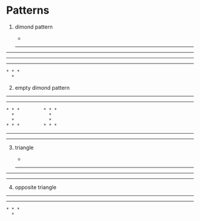 # Patterns
1. dimond pattern

      *
    * * *
  * * * * *
* * * * * * *
  * * * * *
    * * *
      *
      
2. empty dimond pattern

* * * * * * * * * * * * * * 
  * * * * *     * * * * *   
    * * *         * * *     
      *             *       
      *             *       
    * * *         * * *     
  * * * * *     * * * * *   
* * * * * * * * * * * * * *

3. triangle

      * 
    * * *
  * * * * *
* * * * * * *

4. opposite triangle

* * * * * * * 
  * * * * *
    * * *
      *
